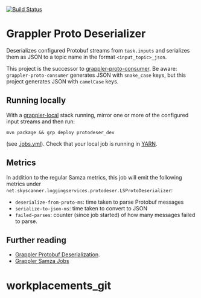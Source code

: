[![Build Status](http://drone.eu-west-1.prod.aws.skyscanner.local/api/badges/logging-services/grappler-proto-deserializer/status.svg)](http://drone.eu-west-1.prod.aws.skyscanner.local/logging-services/grappler-proto-deserializer)
# Grappler Proto Deserializer
 
Deserializes configured Protobuf streams from `task.inputs` and serializes them 
as JSON to a topic name in the format `<input_topic>_json`.

This project is the successor to [grappler-proto-consumer](http://git.prod.skyscanner.local/logging-services/grappler-proto-consumer).
Be aware: `grappler-proto-consumer` generates JSON with `snake_case` keys, but
this project generates JSON with `camelCase` keys.

## Running locally

With a [grappler-local](http://git.prod.skyscanner.local/logging-services/grappler-local)
stack running, mirror one or more of the configured input streams and then run:

```
mvn package && grp deploy protodeser_dev
```

(see [.jobs.yml](.jobs.yml)). Check that your local job is running in
[YARN](http://yarnnm:8088/cluster).

## Metrics

In addition to the regular Samza metrics, this job will emit the following 
metrics under `net.skyscanner.loggingservices.protodeser.LSProtoDeserializer`:

* `deserialize-from-proto-ms`: time taken to parse Protobuf messages
* `serialize-to-json-ms`: time taken to convert to JSON 
* `failed-parses`: counter (since job started) of how many messages failed to parse.

## Further reading

* [Grappler Protobuf Deserialization](http://git.prod.skyscanner.local/logging-services/getting-started/blob/master/proto_deser.md).
* [Grappler Samza Jobs](http://git.prod.skyscanner.local/logging-services/getting-started/blob/master/samza_jobs.md)

# workplacements_git
